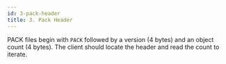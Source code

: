 ```yaml
---
id: 3-pack-header
title: 3. Pack Header
---
```


PACK files begin with `PACK` followed by a version (4 bytes) and an object count (4 bytes). The client should locate the header and read the count to iterate.


